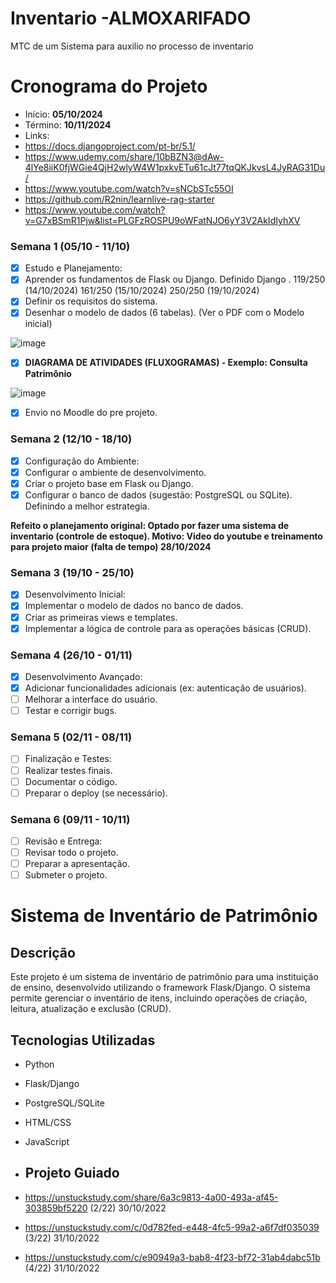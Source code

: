 # Inventario  -ALMOXARIFADO

MTC de um Sistema para auxilio no processo de inventario

# Cronograma do Projeto

- Início: <b>05/10/2024</b>
- Término: <b>10/11/2024</b>
- Links:
- https://docs.djangoproject.com/pt-br/5.1/
- https://www.udemy.com/share/10bBZN3@dAw-4lYe8iiK0fjWGie4QjH2wlyW4W1pxkvETu61cJt77tqQKJkvsL4JyRAG31Du/
- https://www.youtube.com/watch?v=sNCbSTc55OI
- https://github.com/R2nin/learnlive-rag-starter
- https://www.youtube.com/watch?v=G7xBSmR1Pjw&list=PLGFzROSPU9oWFatNJO6yY3V2AkIdIyhXV

### Semana 1 (05/10 - 11/10)
- [x] Estudo e Planejamento:
- [x] Aprender os fundamentos de Flask ou Django. Definido Django . 119/250 (14/10/2024) 161/250 (15/10/2024) 250/250 (19/10/2024)
- [x] Definir os requisitos do sistema.
- [x] Desenhar o modelo de dados (6 tabelas). (Ver o PDF com o Modelo inicial)

![image](https://github.com/user-attachments/assets/86f065cc-6650-4fc9-a477-e96802f21cc5)


- [x] <b>DIAGRAMA DE ATIVIDADES (FLUXOGRAMAS) - Exemplo: Consulta Patrimônio</b>

![image](https://github.com/user-attachments/assets/daf99abc-b4cf-4193-adb4-196cf2ca8eef)

- [x] Envio no Moodle do pre projeto. 
### Semana 2 (12/10 - 18/10)
- [x] Configuração do Ambiente:
- [x] Configurar o ambiente de desenvolvimento.
- [x] Criar o projeto base em Flask ou Django.
- [x] Configurar o banco de dados (sugestão: PostgreSQL ou SQLite). Definindo a melhor estrategia.

<b>Refeito o planejamento original:
Optado por fazer uma sistema de inventario (controle de estoque). Motivo: Video do youtube e treinamento para projeto maior (falta de tempo) 28/10/2024 </b>

### Semana 3 (19/10 - 25/10)
- [x] Desenvolvimento Inicial:
- [x] Implementar o modelo de dados no banco de dados.
- [x] Criar as primeiras views e templates.
- [x] Implementar a lógica de controle para as operações básicas (CRUD).
### Semana 4 (26/10 - 01/11)
- [x] Desenvolvimento Avançado:
- [x] Adicionar funcionalidades adicionais (ex: autenticação de usuários).
- [ ] Melhorar a interface do usuário.
- [ ] Testar e corrigir bugs.
### Semana 5 (02/11 - 08/11)
- [ ] Finalização e Testes:
- [ ] Realizar testes finais.
- [ ] Documentar o código.
- [ ] Preparar o deploy (se necessário).
### Semana 6 (09/11 - 10/11)
- [ ] Revisão e Entrega:
- [ ] Revisar todo o projeto.
- [ ] Preparar a apresentação.
- [ ] Submeter o projeto.

# Sistema de Inventário de Patrimônio

## Descrição
Este projeto é um sistema de inventário de patrimônio para uma instituição de ensino, desenvolvido utilizando o framework Flask/Django. O sistema permite gerenciar o inventário de itens, incluindo operações de criação, leitura, atualização e exclusão (CRUD).

## Tecnologias Utilizadas
- Python
- Flask/Django
- PostgreSQL/SQLite
- HTML/CSS
- JavaScript

- ## Projeto Guiado
- https://unstuckstudy.com/share/6a3c9813-4a00-493a-af45-303859bf5220 (2/22) 30/10/2022
- https://unstuckstudy.com/c/0d782fed-e448-4fc5-99a2-a6f7df035039 (3/22) 31/10/2022
- https://unstuckstudy.com/c/e90949a3-bab8-4f23-bf72-31ab4dabc51b (4/22) 31/10/2022
